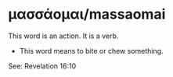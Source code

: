 # μασσάομαι/massaomai
This word is an action. It is a verb.

* This word means to bite or chew something. 

See: Revelation 16:10
